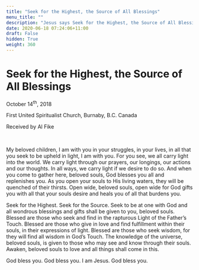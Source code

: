 ```yaml
---
title: "Seek for the Highest, the Source of All Blessings"
menu_title: ""
description: "Jesus says Seek for the Highest, the Source of All Blessings"
date: 2020-06-18 07:24:06+11:00
draft: False
hidden: True
weight: 360
---
```

# Seek for the Highest, the Source of All Blessings

October 14<sup>th</sup>, 2018

First United Spiritualist Church, Burnaby, B.C. Canada

Received by Al Fike

 

My beloved children, I am with you in your struggles, in your lives, in all that you seek to be upheld in light, I am with you. For you see, we all carry light into the world. We carry light through our prayers, our longings, our actions and our thoughts. In all ways, we carry light if we desire to do so. And when you come to gather here, beloved souls, God blesses you all and replenishes you. As you open your souls to His living waters, they will be quenched of their thirsts. Open wide, beloved souls, open wide for God gifts you with all that your souls desire and heals you of all that burdens you. 

Seek for the Highest. Seek for the Source. Seek to be at one with God and all wondrous blessings and gifts shall be given to you, beloved souls. Blessed are those who seek and find in the rapturous Light of the Father’s Touch. Blessed are those who give in love and find fulfillment within their souls, in their expressions of light. Blessed are those who seek wisdom, for they will find all wisdom in God’s Touch. The knowledge of the universe, beloved souls, is given to those who may see and know through their souls. Awaken, beloved souls to love and all things shall come in this. 

God bless you. God bless you. I am Jesus. God bless you.